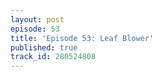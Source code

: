 ```yaml
---
layout: post
episode: 53
title: 'Episode 53: Leaf Blower'
published: true
track_id: 280524808
---
```

<div class='list post-player' track='{{page.track_id}}'></div>
